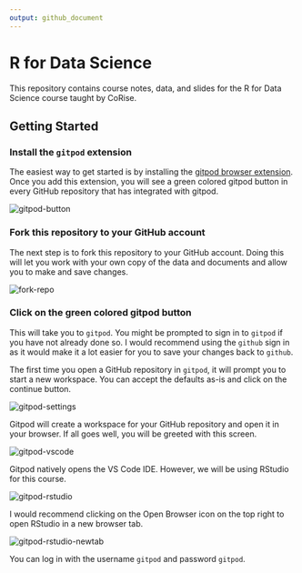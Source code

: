 ```yaml
---
output: github_document
---
```


# R for Data Science


This repository contains course notes, data, and slides for the R for Data Science
course taught by CoRise. 

## Getting Started

### Install the `gitpod` extension

The easiest way to get started is by installing the [gitpod browser extension](https://www.gitpod.io/docs/configure/user-settings/browser-extension). Once you add this extension, you will see a green colored gitpod button in every GitHub repository that has integrated with gitpod.

![gitpod-button](https://imgur.com/2RYt1RN.png)


### Fork this repository to your GitHub account

The next step is to fork this repository to your GitHub account. Doing this will let you work with your own copy of the data and documents and allow you to make and save changes.

![fork-repo](https://imgur.com/woqAXx9.png)

### Click on the green colored gitpod button

This will take you to `gitpod`. You might be prompted to sign in to `gitpod` if you have not already done so. I would recommend using the `github` sign in as it would make it a lot easier for you to save your changes back to `github`.

The first time you open a GitHub repository in `gitpod`, it will prompt you to start a new workspace. You can accept the defaults as-is and click on the continue button.

![gitpod-settings](https://i.imgur.com/GlL1r7U.png)

Gitpod will create a workspace for your GitHub repository and open it in your browser. If all goes well, you will be greeted with this screen.

![gitpod-vscode](https://i.imgur.com/guWJPVJ.png)

Gitpod natively opens the VS Code IDE. However, we will be using RStudio for this course.

![gitpod-rstudio](https://i.imgur.com/aCMuwSE.png)

I would recommend clicking on the Open Browser icon on the top right to open RStudio in a new browser tab.

![gitpod-rstudio-newtab](https://i.imgur.com/l9PzGZb.png)

You can log in with the username `gitpod` and password `gitpod`.



